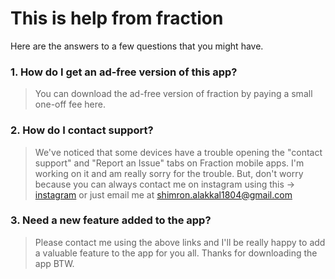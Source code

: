 # This is help from fraction

Here are the answers to a few questions that you might have.

### 1. How do I get an ad-free version of this app? 
> You can download the ad-free version of fraction by paying a small one-off fee here.

### 2. How do I contact support?
> We've noticed that some devices have a trouble opening the "contact support" and "Report an Issue" tabs on Fraction mobile apps. I'm working on it and am really sorry for the trouble. But, don't worry because you can always contact me on instagram using this -> [instagram](https://instagram.com/shimron.alakkal) or just email me at shimron.alakkal1804@gmail.com

### 3. Need a new feature added to the app?
> Please contact me using the above links and I'll be really happy to add a valuable feature to the app for you all. Thanks for downloading the app BTW.

